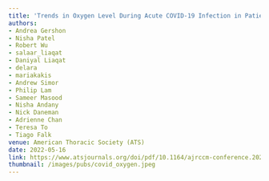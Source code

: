 ```yaml
---
title: 'Trends in Oxygen Level During Acute COVID-19 Infection in Patients Quarantining at Home'
authors: 
- Andrea Gershon
- Nisha Patel
- Robert Wu
- salaar_liaqat
- Daniyal Liaqat
- delara
- mariakakis
- Andrew Simor
- Philip Lam
- Sameer Masood
- Nisha Andany
- Nick Daneman
- Adrienne Chan
- Teresa To
- Tiago Falk
venue: American Thoracic Society (ATS)
date: 2022-05-16
link: https://www.atsjournals.org/doi/pdf/10.1164/ajrccm-conference.2022.205.1_MeetingAbstracts.A3169
thumbnail: /images/pubs/covid_oxygen.jpeg
---
```

